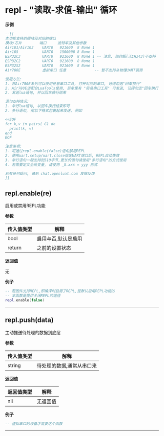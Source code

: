 # repl - "读取-求值-输出" 循环

**示例**

```lua
--[[
本功能支持的模块及对应的端口
模块/芯片        端口     波特率及其他参数
Air101/Air103    UART0   921600  8 None 1
Air105           UART0   1500000 8 None 1
ESP32C3          UART0   921600  8 None 1 -- 注意, 简约版(无CH343)不支持
ESP32C2          UART0   921600  8 None 1
ESP32S2          UART0   921600  8 None 1
Air780E          虚拟串口 任意             -- 暂不支持从物理UART调用

使用方法:
1. 非Air780E系列可以使用任意串口工具, 打开对应的串口, 记得勾选"回车换行"
2. Air780E请配合LuaTools使用, 菜单里有 "简易串口工具" 可发送, 记得勾选"回车换行"
2. 发送lua语句, 并以回车换行结束

语句支持情况:
1. 单行lua语句, 以回车换行结束即可
2. 多行语句, 用以下格式包裹起来发送, 例如

<<EOF
for k,v in pairs(_G) do
  print(k, v)
end
EOF

注意事项:
1. 可通过repl.enable(false)语句禁用REPL
2. 使用uart.setup/uart.close指定UART端口后, REPL自动失效
3. 单行语句一般支持到510字节,更长的语句请使用"多行语句"的方式使用
4. 若需要定义全局变量, 请使用 _G.xxx = yyy 形式

若有任何疑问, 请到 chat.openluat.com 发帖反馈
]]

```

## repl.enable(re)



启用或禁用REPL功能

**参数**

|传入值类型|解释|
|-|-|
|bool|启用与否,默认是启用|
|return|之前的设置状态|

**返回值**

无

**例子**

```lua
-- 若固件支持REPL,即编译时启用了REPL,是默认启用REPL功能的
-- 本函数是提供关闭REPL的途径
repl.enable(false)

```

---

## repl.push(data)



主动推送待处理的数据到底层

**参数**

|传入值类型|解释|
|-|-|
|string|待处理的数据,通常从串口来|

**返回值**

|返回值类型|解释|
|-|-|
|nil|无返回值|

**例子**

```lua
-- 虚拟串口的设备才需要这个函数

```

---

